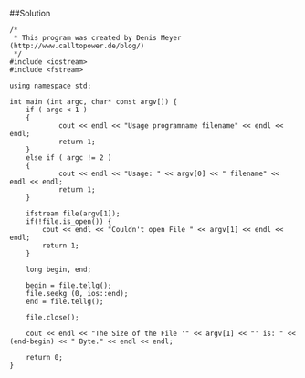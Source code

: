 ##Solution

	/*
	 * This program was created by Denis Meyer (http://www.calltopower.de/blog/)
	 */
	#include <iostream>
	#include <fstream>
 
	using namespace std;
 
	int main (int argc, char* const argv[]) {
		if ( argc < 1 )
		{
				cout << endl << "Usage programname filename" << endl << endl;
				return 1;
		}
		else if ( argc != 2 )
		{
				cout << endl << "Usage: " << argv[0] << " filename" << endl << endl;
				return 1;
		}
 
		ifstream file(argv[1]);
		if(!file.is_open()) {
			cout << endl << "Couldn't open File " << argv[1] << endl << endl;
			return 1;
		}
 		
		long begin, end;
 		
		begin = file.tellg();
		file.seekg (0, ios::end);
		end = file.tellg();
 		
		file.close();
 		
		cout << endl << "The Size of the File '" << argv[1] << "' is: " << (end-begin) << " Byte." << endl << endl;
 		
		return 0;
	}
